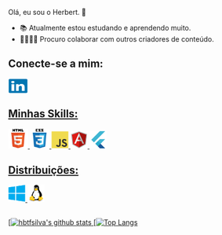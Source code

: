 Olá, eu sou o Herbert.  :vulcan_salute:

- :books:   Atualmente estou estudando e aprendendo muito.
- :family_woman_woman_boy_boy: Procuro colaborar com outros criadores de conteúdo.

## Conecte-se a mim:

<a href="https://www.linkedin.com/in/herbert-f-silva-33567153/" target="_blank">
  <img align="center" alt="herbert-linkedin" height="30" width="40" src="https://raw.githubusercontent.com/devicons/devicon/master/icons/linkedin/linkedin-original.svg" style="max-width:100%:">

 ## Minhas Skills:
 
 <img src="https://raw.githubusercontent.com/devicons/devicon/master/icons/html5/html5-original-wordmark.svg" alt="rails" width="40" height="40" style="max-width:100%;"></img>
 <img src="https://raw.githubusercontent.com/devicons/devicon/master/icons/css3/css3-original-wordmark.svg" alt="rails" width="40" height="40" style="max-width:100%;"></img>
 <img src="https://raw.githubusercontent.com/devicons/devicon/master/icons/javascript/javascript-original.svg" alt="rails" width="35" height="35" style="max-width:100%;"></img>
 <img src="https://raw.githubusercontent.com/devicons/devicon/master/icons/angularjs/angularjs-original.svg" alt="rails" width="35" height="35" style="max-width:100%;"></img>
 <img src="https://raw.githubusercontent.com/devicons/devicon/master/icons/flutter/flutter-original.svg" alt="rails" width="35" height="35" style="max-width:100%;"></img>
 
 ## Distribuições: 
 
 <img src="https://raw.githubusercontent.com/devicons/devicon/master/icons/windows8/windows8-original.svg" alt="rails" width="35" height="35" style="max-width:100%;"></img>
 <img src="https://raw.githubusercontent.com/devicons/devicon/master/icons/linux/linux-original.svg" alt="rails" width="35" height="35" style="max-width:100%;"></img>
 
  ##
[![hbtfsilva's github stats](https://github-readme-stats.vercel.app/api?username=hbtfsilva&show_icons=true&count_private=true&theme=radical)
[![Top Langs](https://github-readme-stats.vercel.app/api/top-langs/?username=hbtfsilva&layout=compact&show_icons=true&count_private=true&theme=radical)
